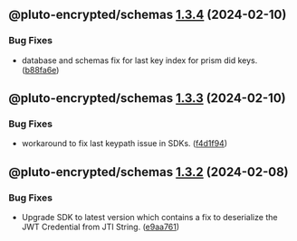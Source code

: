 ## @pluto-encrypted/schemas [1.3.4](https://github.com/atala-community-projects/pluto-encrypted/compare/@pluto-encrypted/schemas@1.3.3...@pluto-encrypted/schemas@1.3.4) (2024-02-10)


### Bug Fixes

* database and schemas fix for last key index for prism did keys. ([b88fa6e](https://github.com/atala-community-projects/pluto-encrypted/commit/b88fa6ed71a6f44da48129bf5bd7a5222b8d000f))

## @pluto-encrypted/schemas [1.3.3](https://github.com/atala-community-projects/pluto-encrypted/compare/@pluto-encrypted/schemas@1.3.2...@pluto-encrypted/schemas@1.3.3) (2024-02-10)


### Bug Fixes

* workaround to fix last keypath issue in SDKs. ([f4d1f94](https://github.com/atala-community-projects/pluto-encrypted/commit/f4d1f9430cfd0ed6e90c1c79783f4c91c6101752))

## @pluto-encrypted/schemas [1.3.2](https://github.com/atala-community-projects/pluto-encrypted/compare/@pluto-encrypted/schemas@1.3.1...@pluto-encrypted/schemas@1.3.2) (2024-02-08)


### Bug Fixes

* Upgrade SDK to latest version which contains a fix to deserialize the JWT Credential from JTI String. ([e9aa761](https://github.com/atala-community-projects/pluto-encrypted/commit/e9aa7610f263fbe7aecf9786e42a1840c2b9a18d))
